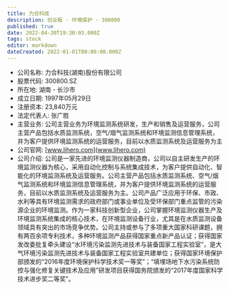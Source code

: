 ```yaml
---
title: 力合科技
description: 创业板 - 环境保护 - 300800
published: true
date: 2022-04-30T19:30:03.000Z
tags: stock
editor: markdown
dateCreated: 2022-01-01T00:00:00.000Z
---
```


- 公司名称: 力合科技(湖南)股份有限公司
- 股票代码: 300800.SZ
- 所在地: 湖南 - 长沙市
- 成立日期: 1997年05月29日
- 注册资本: 23,840万元
- 法定代表人: 张广胜
- 主营业务: 公司主营业务为环境监测系统研发，生产和销售及运营服务，公司主营产品包括水质监测系统，空气/烟气监测系统和环境监测信息管理系统，并为客户提供环境监测系统的运营服务，目前以水质监测系统及运营服务为主
- 公司官网: [www.lihero.com](www.lihero.com)
- 公司介绍: 公司是一家先进的环境监测仪器制造商，公司以自主研发生产的环境监测仪器为核心，采用自动化控制与系统集成技术，为客户提供自动化、智能化的环境监测系统及运营服务。公司主营产品包括水质监测系统、空气/烟气监测系统和环境监测信息管理系统，并为客户提供环境监测系统的运营服务，目前以水质监测系统及运营服务为主。公司产品广泛应用于环保、市政、水利等具有环境监测需求的政府部门或事业单位及受环保部门重点监管的污染源企业的环境监测。作为一家科技创新型企业，公司掌握环境监测仪器生产及环境监测系统集成的核心技术，在环境监测设备行业，尤其是在水质监测设备领域具有突出的市场竞争优势。公司主持或参与了多项重大国家科研课题，拥有两百余项专利技术，多种环境监测产品获得国家重点新产品认证；获得国家发改委批复牵头建设“水环境污染监测先进技术与装备国家工程实验室”，是大气环境污染监测先进技术与装备国家工程实验室共建单位；获得国家环境保护部颁发的“2016年度环境保护科学技术奖一等奖”；“填埋场地下水污染系统防控与强化修复关键技术及应用”研发项目获得国务院颁发的“2017年度国家科学技术进步奖二等奖”。


